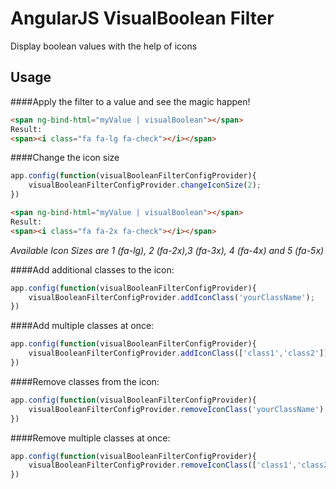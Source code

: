 # AngularJS VisualBoolean Filter

Display boolean values with the help of icons

## Usage

####Apply the filter to a value and see the magic happen!
```html
<span ng-bind-html="myValue | visualBoolean"></span>
Result:
<span><i class="fa fa-lg fa-check"></i></span>
```
####Change the icon size
```javascript
app.config(function(visualBooleanFilterConfigProvider){
    visualBooleanFilterConfigProvider.changeIconSize(2);
})
```
```html
<span ng-bind-html="myValue | visualBoolean"></span>
Result:
<span><i class="fa fa-2x fa-check"></i></span>
```
*Available Icon Sizes are 1 (fa-lg), 2 (fa-2x),3 (fa-3x), 4 (fa-4x) and 5 (fa-5x)*


####Add additional classes to the icon:
```javascript
app.config(function(visualBooleanFilterConfigProvider){
    visualBooleanFilterConfigProvider.addIconClass('yourClassName');
})
```
####Add multiple classes at once:
```javascript
app.config(function(visualBooleanFilterConfigProvider){
    visualBooleanFilterConfigProvider.addIconClass(['class1','class2']);
})
```

####Remove classes from the icon:
```javascript
app.config(function(visualBooleanFilterConfigProvider){
    visualBooleanFilterConfigProvider.removeIconClass('yourClassName');
})
```
####Remove multiple classes at once:
```javascript
app.config(function(visualBooleanFilterConfigProvider){
    visualBooleanFilterConfigProvider.removeIconClass(['class1','class2']);
})
```